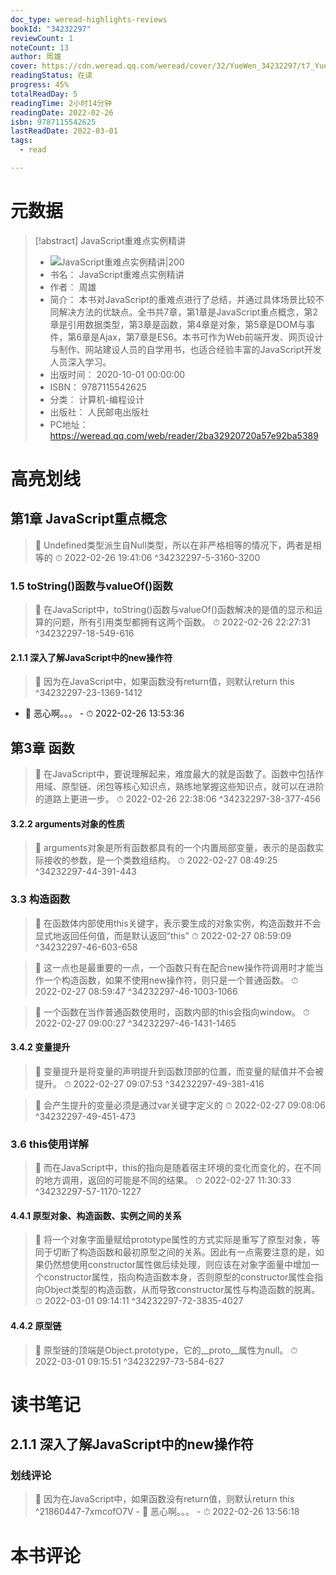 ```yaml
---
doc_type: weread-highlights-reviews
bookId: "34232297"
reviewCount: 1
noteCount: 13
author: 周雄
cover: https://cdn.weread.qq.com/weread/cover/32/YueWen_34232297/t7_YueWen_34232297.jpg
readingStatus: 在读
progress: 45%
totalReadDay: 5
readingTime: 2小时14分钟
readingDate: 2022-02-26
isbn: 9787115542625
lastReadDate: 2022-03-01
tags:
  - read

---
```

# 元数据
> [!abstract] JavaScript重难点实例精讲
> - ![ JavaScript重难点实例精讲|200](https://cdn.weread.qq.com/weread/cover/32/YueWen_34232297/t7_YueWen_34232297.jpg)
> - 书名： JavaScript重难点实例精讲
> - 作者： 周雄
> - 简介： 本书对JavaScript的重难点进行了总结，并通过具体场景比较不同解决方法的优缺点。全书共7章，第1章是JavaScript重点概念，第2章是引用数据类型，第3章是函数，第4章是对象，第5章是DOM与事件，第6章是Ajax，第7章是ES6。本书可作为Web前端开发、网页设计与制作、网站建设人员的自学用书，也适合经验丰富的JavaScript开发人员深入学习。
> - 出版时间： 2020-10-01 00:00:00
> - ISBN： 9787115542625
> - 分类： 计算机-编程设计
> - 出版社： 人民邮电出版社
> - PC地址：https://weread.qq.com/web/reader/2ba32920720a57e92ba5389

# 高亮划线

## 第1章 JavaScript重点概念

> 📌 Undefined类型派生自Null类型，所以在非严格相等的情况下，两者是相等的 
> ⏱ 2022-02-26 19:41:06 ^34232297-5-3160-3200

### 1.5 toString()函数与valueOf()函数

> 📌 在JavaScript中，toString()函数与valueOf()函数解决的是值的显示和运算的问题，所有引用类型都拥有这两个函数。 
> ⏱ 2022-02-26 22:27:31 ^34232297-18-549-616

#### 2.1.1 深入了解JavaScript中的new操作符

> 📌 因为在JavaScript中，如果函数没有return值，则默认return this ^34232297-23-1369-1412
- 💭 恶心啊。。。 - ⏱ 2022-02-26 13:53:36 

## 第3章 函数

> 📌 在JavaScript中，要说理解起来，难度最大的就是函数了。函数中包括作用域、原型链、闭包等核心知识点，熟练地掌握这些知识点，就可以在进阶的道路上更进一步。 
> ⏱ 2022-02-26 22:38:06 ^34232297-38-377-456

#### 3.2.2 arguments对象的性质

> 📌 arguments对象是所有函数都具有的一个内置局部变量，表示的是函数实际接收的参数，是一个类数组结构。 
> ⏱ 2022-02-27 08:49:25 ^34232297-44-391-443

### 3.3 构造函数

> 📌 在函数体内部使用this关键字，表示要生成的对象实例，构造函数并不会显式地返回任何值，而是默认返回“this” 
> ⏱ 2022-02-27 08:59:09 ^34232297-46-603-658

> 📌 这一点也是最重要的一点，一个函数只有在配合new操作符调用时才能当作一个构造函数，如果不使用new操作符，则只是一个普通函数。 
> ⏱ 2022-02-27 08:59:47 ^34232297-46-1003-1066

> 📌 一个函数在当作普通函数使用时，函数内部的this会指向window。 
> ⏱ 2022-02-27 09:00:27 ^34232297-46-1431-1465

#### 3.4.2 变量提升

> 📌 变量提升是将变量的声明提升到函数顶部的位置，而变量的赋值并不会被提升。 
> ⏱ 2022-02-27 09:07:53 ^34232297-49-381-416

> 📌 会产生提升的变量必须是通过var关键字定义的 
> ⏱ 2022-02-27 09:08:06 ^34232297-49-451-473

### 3.6 this使用详解

> 📌 而在JavaScript中，this的指向是随着宿主环境的变化而变化的，在不同的地方调用，返回的可能是不同的结果。 
> ⏱ 2022-02-27 11:30:33 ^34232297-57-1170-1227

#### 4.4.1 原型对象、构造函数、实例之间的关系

> 📌 将一个对象字面量赋给prototype属性的方式实际是重写了原型对象，等同于切断了构造函数和最初原型之间的关系。因此有一点需要注意的是，如果仍然想使用constructor属性做后续处理，则应该在对象字面量中增加一个constructor属性，指向构造函数本身，否则原型的constructor属性会指向Object类型的构造函数，从而导致constructor属性与构造函数的脱离。 
> ⏱ 2022-03-01 09:14:11 ^34232297-72-3835-4027

#### 4.4.2 原型链

> 📌 原型链的顶端是Object.prototype，它的__proto__属性为null。 
> ⏱ 2022-03-01 09:15:51 ^34232297-73-584-627

# 读书笔记

## 2.1.1 深入了解JavaScript中的new操作符

### 划线评论
> 📌 因为在JavaScript中，如果函数没有return值，则默认return this  ^21860447-7xmcofO7V
    - 💭 恶心啊。。。
    - ⏱ 2022-02-26 13:56:18
   
# 本书评论

